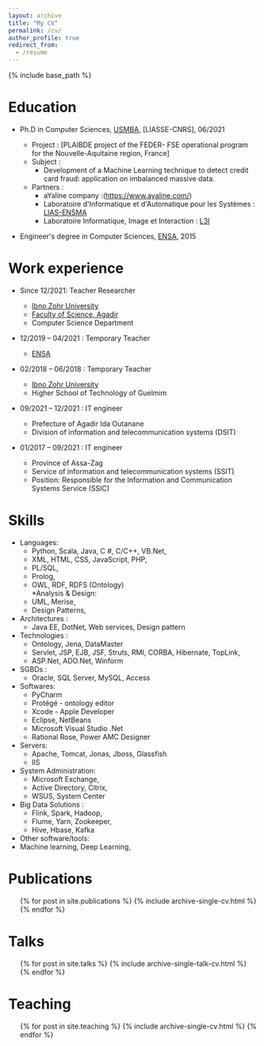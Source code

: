```yaml
---
layout: archive
title: "My CV"
permalink: /cv/
author_profile: true
redirect_from:
  - /resume
---
```


{% include base_path %}

Education
======
* Ph.D in Computer Sciences, [USMBA](http://www.usmba.ac.ma/), [LIASSE-CNRS], 06/2021
  * Project : [PLAIBDE project of the FEDER- FSE operational program for the Nouvelle-Aquitaine region, France]
  * Subject : 
    * Development of a Machine Learning technique to detect credit card fraud: application on imbalanced massive data.
  * Partners : 
    * aYaline company :(https://www.ayaline.com/)
    * Laboratoire d'Informatique et d'Automatique pour les Systèmes : [LIAS-ENSMA](https://www.lias-lab.fr/)
    * Laboratoire Informatique, Image et Interaction : [L3I](https://l3i.univ-larochelle.fr/)
    
* Engineer's degree in Computer Sciences, [ENSA](https://ensaf.ac.ma/), 2015

Work experience
======
* Since 12/2021: Teacher Researcher
  * [Ibno Zohr University](https://www.uiz.ac.ma/)
  * [Faculty of Science, Agadir](http://www.fsa.ac.ma/)
  * Computer Science Department
  
* 12/2019 – 04/2021 : Temporary Teacher
  * [ENSA](https://ensaf.ac.ma/)
  
* 02/2018 – 06/2018 : Temporary Teacher
  * [Ibno Zohr University](https://www.uiz.ac.ma/)
  * Higher School of Technology of Guelmim
  
* 09/2021 – 12/2021 : IT engineer
  * Prefecture of Agadir Ida Outanane
  * Division of information and telecommunication systems (DSIT)
  
* 01/2017 – 09/2021 : IT engineer
  * Province of Assa-Zag
  * Service of information and telecommunication systems (SSIT)
  * Position: Responsible for the Information and Communication Systems Service (SSIC) 
  
Skills
======
* Languages:
  * Python, Scala, Java, C #, C/C++, VB.Net,
  * XML, HTML, CSS, JavaScript, PHP, 
  * PL/SQL,
  * Prolog, 
  * OWL, RDF, RDFS (Ontology)   
*Analysis & Design:
  * UML, Merise,
  * Design Patterns,
* Architectures :
  * Java EE, DotNet, Web services, Design pattern
* Technologies :
  * Ontology, Jena, DataMaster
  * Servlet, JSP, EJB, JSF, Struts, RMI, CORBA, Hibernate, TopLink,
  * ASP.Net, ADO.Net, Winform
* SGBDs :
  * Oracle, SQL Server, MySQL, Access
* Softwares:
  * PyCharm
  * Protégé - ontology editor
  * Xcode - Apple Developer
  * Eclipse, NetBeans
  * Microsoft Visual Studio .Net 
  * Rational Rose, Power AMC Designer 
* Servers:
  * Apache, Tomcat, Jonas, Jboss, Glassfish
  * IIS
* System Administration:
  * Microsoft Exchange, 
  * Active Directory, Citrix, 
  * WSUS, System Center 
* Big Data Solutions :  
  * Flink, Spark, Hadoop, 
  * Flume, Yarn, Zookeeper, 
  * Hive, Hbase, Kafka
* Other software/tools: 
 * Machine learning, Deep Learning,

Publications
======
  <ul>{% for post in site.publications %}
    {% include archive-single-cv.html %}
  {% endfor %}</ul>
  
Talks
======
  <ul>{% for post in site.talks %}
    {% include archive-single-talk-cv.html %}
  {% endfor %}</ul>
  
Teaching
======
  <ul>{% for post in site.teaching %}
    {% include archive-single-cv.html %}
  {% endfor %}</ul>
  
